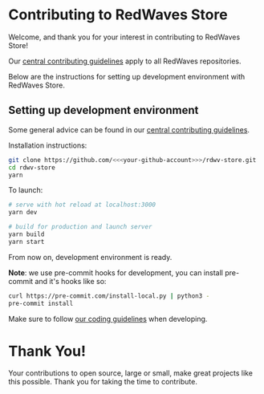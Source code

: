 # Contributing to RedWaves Store

Welcome, and thank you for your interest in contributing to RedWaves Store!

Our [central contributing guidelines](https://github.com/rdwv/rdwv/blob/master/CONTRIBUTING.md) apply to all RedWaves repositories.

Below are the instructions for setting up development environment with RedWaves Store.

## Setting up development environment

Some general advice can be found in our [central contributing guidelines](https://github.com/rdwv/rdwv/blob/master/CONTRIBUTING.md#setting-up-development-environment).

Installation instructions:

```bash
git clone https://github.com/<<<your-github-account>>>/rdwv-store.git
cd rdwv-store
yarn
```

To launch:

```bash
# serve with hot reload at localhost:3000
yarn dev

# build for production and launch server
yarn build
yarn start
```

From now on, development environment is ready.

**Note**: we use pre-commit hooks for development, you can install pre-commit and it's hooks like so:

```bash
curl https://pre-commit.com/install-local.py | python3 -
pre-commit install
```

Make sure to follow [our coding guidelines](https://github.com/rdwv/rdwv/blob/master/CODING_STANDARDS.md) when developing.

# Thank You!

Your contributions to open source, large or small, make great projects like this possible. Thank you for taking the time to contribute.
